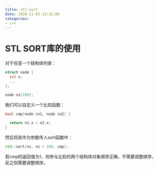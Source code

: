 ```yaml
---
title: stl-sort
date: 2020-11-03 13:32:00
categories:
- c++
---
```






# STL SORT库的使用

对于任意一个结构体列表：

```c++
struct node {
  int x;
  ...
};

node ns[100];
```

我们可以自定义一个比较函数：

```c++
bool cmp(node &n1, node &n2) {
  
  return n1.x > n2.x;
}
```

然后将其作为参数传人sort函数中：

```c++
std::sort(ns, ns + 100, cmp);
```

若cmp的返回值为1，则参与比较的两个结构体对象顺序正确，不需要调整顺序，反之则需要调整顺序。